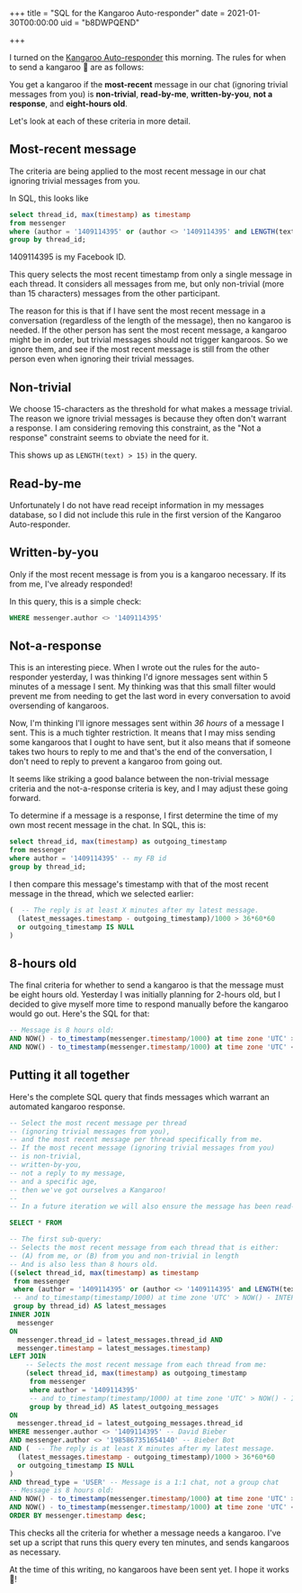 +++
title = "SQL for the Kangaroo Auto-responder"
date = 2021-01-30T00:00:00
uid = "b8DWPQEND"

+++

I turned on the [Kangaroo Auto-responder](/snippets/2021-01-29-kangaroo-auto-responder/) this morning. The rules for when to send a kangaroo 🦘 are as follows:

You get a kangaroo if the **most-recent** message in our chat (ignoring trivial messages from you) is **non-trivial**, **read-by-me**, **written-by-you**, **not a response**, and **eight-hours old**.

Let's look at each of these criteria in more detail.

## Most-recent message

The criteria are being applied to the most recent message in our chat ignoring trivial messages from you.

In SQL, this looks like

```sql
select thread_id, max(timestamp) as timestamp
from messenger
where (author = '1409114395' or (author <> '1409114395' and LENGTH(text) > 15))
group by thread_id;
```

1409114395 is my Facebook ID.

This query selects the most recent timestamp from only a single message in each thread. It considers all messages from me, but only non-trivial (more than 15 characters) messages from the other participant.

The reason for this is that if I have sent the most recent message in a conversation (regardless of the length of the message), then no kangaroo is needed. If the other person has sent the most recent message, a kangaroo might be in order, but trivial messages should not trigger kangaroos. So we ignore them, and see if the most recent message is still from the other person even when ignoring their trivial messages.

## Non-trivial

We choose 15-characters as the threshold for what makes a message trivial. The reason we ignore trivial messages is because they often don't warrant a response. I am considering removing this constraint, as the "Not a response" constraint seems to obviate the need for it.

This shows up as `LENGTH(text) > 15)` in the query.

## Read-by-me

Unfortunately I do not have read receipt information in my messages database, so I did not include this rule in the first version of the Kangaroo Auto-responder.

## Written-by-you

Only if the most recent message is from you is a kangaroo necessary. If its from me, I've already responded!

In this query, this is a simple check:

```sql
WHERE messenger.author <> '1409114395'
```

## Not-a-response

This is an interesting piece. When I wrote out the rules for the auto-responder yesterday, I was thinking I'd ignore messages sent within 5 minutes of a message I sent. My thinking was that this small filter would prevent me from needing to get the last word in every conversation to avoid oversending of kangaroos.

Now, I'm thinking I'll ignore messages sent within _36 hours_ of a message I sent. This is a much tighter restriction. It means that I may miss sending some kangaroos that I ought to have sent, but it also means that if someone takes two hours to reply to me and that's the end of the conversation, I don't need to reply to prevent a kangaroo from going out.

It seems like striking a good balance between the non-trivial message criteria and the not-a-response criteria is key, and I may adjust these going forward.

To determine if a message is a response, I first determine the time of my own most recent message in the chat. In SQL, this is:

```sql
select thread_id, max(timestamp) as outgoing_timestamp
from messenger
where author = '1409114395' -- my FB id
group by thread_id;
```

I then compare this message's timestamp with that of the most recent message in the thread, which we selected earlier:

```sql
(  -- The reply is at least X minutes after my latest message.
  (latest_messages.timestamp - outgoing_timestamp)/1000 > 36*60*60
  or outgoing_timestamp IS NULL
)
```

## 8-hours old

The final criteria for whether to send a kangaroo is that the message must be eight hours old. Yesterday I was initially planning for 2-hours old, but I decided to give myself more time to respond manually before the kangaroo would go out. Here's the SQL for that:

```sql
-- Message is 8 hours old:
AND NOW() - to_timestamp(messenger.timestamp/1000) at time zone 'UTC' > INTERVAL '8 HOURS'
AND NOW() - to_timestamp(messenger.timestamp/1000) at time zone 'UTC' < INTERVAL '8.25 HOURS'

```

## Putting it all together

Here's the complete SQL query that finds messages which warrant an automated kangaroo response.

```sql
-- Select the most recent message per thread
-- (ignoring trivial messages from you),
-- and the most recent message per thread specifically from me.
-- If the most recent message (ignoring trivial messages from you)
-- is non-trivial,
-- written-by-you,
-- not a reply to my message,
-- and a specific age,
-- then we've got ourselves a Kangaroo!
--
-- In a future iteration we will also ensure the message has been read-by-me.

SELECT * FROM

-- The first sub-query:
-- Selects the most recent message from each thread that is either:
-- (A) from me, or (B) from you and non-trivial in length
-- And is also less than 8 hours old.
((select thread_id, max(timestamp) as timestamp
 from messenger
 where (author = '1409114395' or (author <> '1409114395' and LENGTH(text) > 15))
 -- and to_timestamp(timestamp/1000) at time zone 'UTC' > NOW() - INTERVAL '800 HOURS'
 group by thread_id) AS latest_messages
INNER JOIN
  messenger
ON
  messenger.thread_id = latest_messages.thread_id AND
  messenger.timestamp = latest_messages.timestamp)
LEFT JOIN
    -- Selects the most recent message from each thread from me:
    (select thread_id, max(timestamp) as outgoing_timestamp
     from messenger
     where author = '1409114395'
     -- and to_timestamp(timestamp/1000) at time zone 'UTC' > NOW() - INTERVAL '800 HOURS'
     group by thread_id) AS latest_outgoing_messages
ON
  messenger.thread_id = latest_outgoing_messages.thread_id
WHERE messenger.author <> '1409114395' -- David Bieber
AND messenger.author <> '1985867351654140' -- Bieber Bot
AND (  -- The reply is at least X minutes after my latest message.
  (latest_messages.timestamp - outgoing_timestamp)/1000 > 36*60*60
  or outgoing_timestamp IS NULL
)
AND thread_type = 'USER' -- Message is a 1:1 chat, not a group chat
-- Message is 8 hours old:
AND NOW() - to_timestamp(messenger.timestamp/1000) at time zone 'UTC' > INTERVAL '8 HOURS'
AND NOW() - to_timestamp(messenger.timestamp/1000) at time zone 'UTC' < INTERVAL '8.25 HOURS'
ORDER BY messenger.timestamp desc;
```

This checks all the criteria for whether a message needs a kangaroo. I've set up a script that runs this query every ten minutes, and sends kangaroos as necessary.

At the time of this writing, no kangaroos have been sent yet. I hope it works 🤞!
